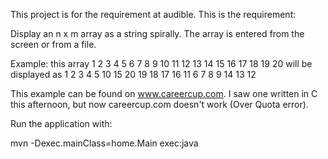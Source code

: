 This project is for the requirement at audible. This is the requirement:

Display an n x m array as a string spirally. The array is entered from the screen or from a file.

Example: this array
  1  2  3  4  5
  6  7  8  9  10
  11 12 13 14 15
  16 17 18 19 20
will be displayed as
  1 2 3 4 5 10 15 20 19 18 17 16 11 6 7 8 9 14 13 12

This example can be found on www.careercup.com. I saw one written in C this afternoon, but now careercup.com doesn't
  work (Over Quota error).

Run the application with:

mvn -Dexec.mainClass=home.Main exec:java